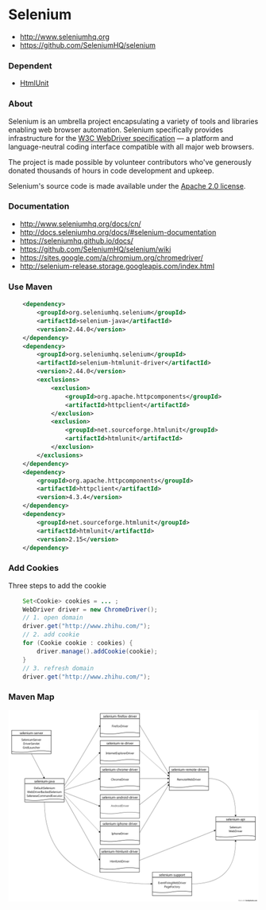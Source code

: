 # Selenium

- http://www.seleniumhq.org
- https://github.com/SeleniumHQ/selenium

### Dependent

- [HtmlUnit](http://htmlunit.sourceforge.net/)

### About

Selenium is an umbrella project encapsulating a variety of tools and
libraries enabling web browser automation. Selenium specifically
provides infrastructure for the [W3C WebDriver specification](https://dvcs.w3.org/hg/webdriver/raw-file/tip/webdriver-spec.html)
— a platform and language-neutral coding interface compatible with all
major web browsers.

The project is made possible by volunteer contributors who've
generously donated thousands of hours in code development and upkeep.

Selenium's source code is made available under the [Apache 2.0 license](https://github.com/SeleniumHQ/selenium/blob/master/LICENSE).

### Documentation

- http://www.seleniumhq.org/docs/cn/
- http://docs.seleniumhq.org/docs/#selenium-documentation
- https://seleniumhq.github.io/docs/
- https://github.com/SeleniumHQ/selenium/wiki
- https://sites.google.com/a/chromium.org/chromedriver/
- http://selenium-release.storage.googleapis.com/index.html

### Use Maven

```xml
    <dependency>
        <groupId>org.seleniumhq.selenium</groupId>
        <artifactId>selenium-java</artifactId>
        <version>2.44.0</version>
    </dependency>
    <dependency>
        <groupId>org.seleniumhq.selenium</groupId>
        <artifactId>selenium-htmlunit-driver</artifactId>
        <version>2.44.0</version>
        <exclusions>
            <exclusion>
                <groupId>org.apache.httpcomponents</groupId>
                <artifactId>httpclient</artifactId>
            </exclusion>
            <exclusion>
                <groupId>net.sourceforge.htmlunit</groupId>
                <artifactId>htmlunit</artifactId>
            </exclusion>
        </exclusions>
    </dependency>
    <dependency>
        <groupId>org.apache.httpcomponents</groupId>
        <artifactId>httpclient</artifactId>
        <version>4.3.4</version>
    </dependency>
    <dependency>
        <groupId>net.sourceforge.htmlunit</groupId>
        <artifactId>htmlunit</artifactId>
        <version>2.15</version>
    </dependency>
```

### Add Cookies

Three steps to add the cookie

```java
    Set<Cookie> cookies = ... ;
    WebDriver driver = new ChromeDriver();
    // 1. open domain
    driver.get("http://www.zhihu.com/");
    // 2. add cookie
    for (Cookie cookie : cookies) {
        driver.manage().addCookie(cookie);
    }
    // 3. refresh domain
    driver.get("http://www.zhihu.com/");
```

### Maven Map

![logo](maven.png)
